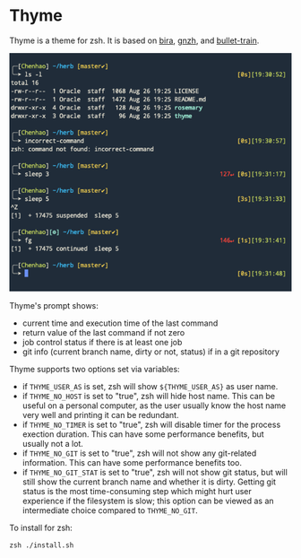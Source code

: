 # Thyme

Thyme is a theme for zsh. It is based on [bira](https://github.com/ohmyzsh/ohmyzsh/blob/master/themes/bira.zsh-theme), [gnzh](https://github.com/ohmyzsh/ohmyzsh/blob/master/themes/gnzh.zsh-theme), and [bullet-train](https://github.com/caiogondim/bullet-train.zsh/blob/master/bullet-train.zsh-theme).

![thyme-screenshot](img/thyme-screenshot.png)

Thyme's prompt shows:

- current time and execution time of the last command
- return value of the last command if not zero
- job control status if there is at least one job
- git info (current branch name, dirty or not, status) if in a git repository

Thyme supports two options set via variables:

- if `THYME_USER_AS` is set, zsh will show `${THYME_USER_AS}` as user name.
- if `THYME_NO_HOST` is set to "true", zsh will hide host name. This can be useful on a personal computer, as the user usually know the host name very well and printing it can be redundant.
- if `THYME_NO_TIMER` is set to "true", zsh will disable timer for the process exection duration. This can have some performance benefits, but usually not a lot.
- if `THYME_NO_GIT` is set to "true", zsh will not show any git-related information. This can have some performance benefits too.
- if `THYME_NO_GIT_STAT` is set to "true", zsh will not show git status, but will still show the current branch name and whether it is dirty. Getting git status is the most time-consuming step which might hurt user experience if the filesystem is slow; this option can be viewed as an intermediate choice compared to `THYME_NO_GIT`.

To install for zsh:

```shell
zsh ./install.sh
```
